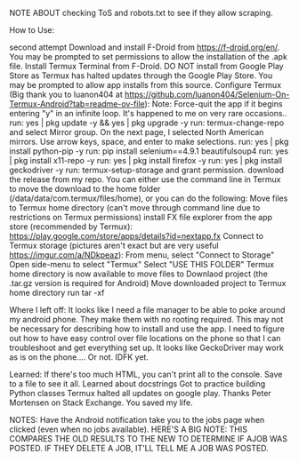 NOTE ABOUT checking ToS and robots.txt to see if they allow scraping.

How to Use:

second attempt
Download and install F-Droid from https://f-droid.org/en/. You may be prompted to set permissions to allow the installation of the .apk file.
Install Termux Terminal from F-Droid. DO NOT install from Google Play Store as Termux has halted updates through the Google Play Store. You may be prompted to allow app installs from this source.
Configure Termux (Big thank you to luanon404 at https://github.com/luanon404/Selenium-On-Termux-Android?tab=readme-ov-file):
Note: Force-quit the app if it begins entering "y" in an infinite loop. It's happened to me on very rare occasions..
run: yes | pkg update -y && yes | pkg upgrade -y
run: termux-change-repo and select Mirror group. On the next page, I selected North American mirrors. Use arrow keys, space, and enter to make selections.
run: yes | pkg install python-pip -y
run: pip install selenium==4.9.1 beautifulsoup4
run: yes | pkg install x11-repo -y
run: yes | pkg install firefox -y
run: yes | pkg install geckodriver -y
run: termux-setup-storage and grant permission.
download the release from my repo. You can either use the command line in Termux to move the download to the home folder (/data/data/com.termux/files/home), or you can do the following:
Move files to Termux home directory (can't move through command line due to restrictions on Termux permissions)
    install FX file explorer from the app store (recommended by Termux): https://play.google.com/store/apps/details?id=nextapp.fx
    Connect to Termux storage (pictures aren't exact but are very useful https://imgur.com/a/NDkpeaz):
        From menu, select "Connect to Storage"
        Open side-menu to select "Termux"
        Select "USE THIS FOLDER"
        Termux home directory is now available to move files to
        Downlaod project (the .tar.gz version is required for Android)
        Move downloaded project to Termux home directory
run tar -xf <compressed project folder name>


Where I left off:
It looks like I need a file manager to be able to poke around my android phone. They make them with no rooting required. This may not be necessary for describing how to install and use the app.
I need to figure out how to have easy control over file locations on the phone so that I can troubleshoot and get everything set up.
It looks like GeckoDriver may work as is on the phone.... Or not. IDFK yet.









Learned:
If there's too much HTML, you can't print all to the console. Save to a file to see it all.
Learned about docstrings
Got to practice building Python classes
Termux halted all updates on google play. Thanks Peter Mortensen on Stack Exchange. You saved my life.

NOTES:
Have the Android notification take you to the jobs page when clicked (even when no jobs available).
HERE'S A BIG NOTE: THIS COMPARES THE OLD RESULTS TO THE NEW TO DETERMINE IF  AJOB WAS POSTED. IF THEY DELETE A JOB, IT'LL TELL ME A JOB WAS POSTED.

